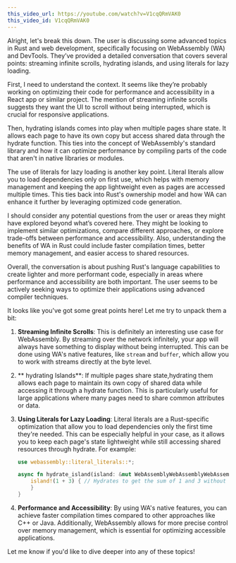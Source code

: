 ```yaml
---
this_video_url: https://youtube.com/watch?v=V1cqQRmVAK0
this_video_id: V1cqQRmVAK0
---
```

<think>
Alright, let's break this down. The user is discussing some advanced topics in Rust and web development, specifically focusing on WebAssembly (WA) and DevTools. They’ve provided a detailed conversation that covers several points: streaming infinite scrolls, hydrating islands, and using literals for lazy loading. 

First, I need to understand the context. It seems like they’re probably working on optimizing their code for performance and accessibility in a React app or similar project. The mention of streaming infinite scrolls suggests they want the UI to scroll without being interrupted, which is crucial for responsive applications.

Then, hydrating islands comes into play when multiple pages share state. It allows each page to have its own copy but access shared data through the hydrate function. This ties into the concept of WebAssembly's standard library and how it can optimize performance by compiling parts of the code that aren't in native libraries or modules.

The use of literals for lazy loading is another key point. Literal literals allow you to load dependencies only on first use, which helps with memory management and keeping the app lightweight even as pages are accessed multiple times. This ties back into Rust's ownership model and how WA can enhance it further by leveraging optimized code generation.

I should consider any potential questions from the user or areas they might have explored beyond what’s covered here. They might be looking to implement similar optimizations, compare different approaches, or explore trade-offs between performance and accessibility. Also, understanding the benefits of WA in Rust could include faster compilation times, better memory management, and easier access to shared resources.

Overall, the conversation is about pushing Rust's language capabilities to create lighter and more performant code, especially in areas where performance and accessibility are both important. The user seems to be actively seeking ways to optimize their applications using advanced compiler techniques.
</think>

It looks like you've got some great points here! Let me try to unpack them a bit:

1. **Streaming Infinite Scrolls**: This is definitely an interesting use case for WebAssembly. By streaming over the network infinitely, your app will always have something to display without being interrupted. This can be done using WA's native features, like `stream` and `buffer`, which allow you to work with streams directly at the byte level.

2. ** hydrating Islands**: If multiple pages share state,hydrating them allows each page to maintain its own copy of shared data while accessing it through a hydrate function. This is particularly useful for large applications where many pages need to share common attributes or data.

3. **Using Literals for Lazy Loading**: Literal literals are a Rust-specific optimization that allow you to load dependencies only the first time they're needed. This can be especially helpful in your case, as it allows you to keep each page's state lightweight while still accessing shared resources through hydrate. For example:
   ```rust
   use webassembly::literal_literals::*;

   async fn hydrate_island(island: &mut WebAssemblyWebAssemblyWebAssembly<Lazy>() {
       island!(1 + 3) { // Hydrates to get the sum of 1 and 3 without loading both.
       }
   }
   ```
   
4. **Performance and Accessibility**: By using WA's native features, you can achieve faster compilation times compared to other approaches like C++ or Java. Additionally, WebAssembly allows for more precise control over memory management, which is essential for optimizing accessible applications.

Let me know if you'd like to dive deeper into any of these topics!
